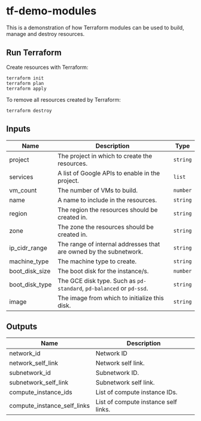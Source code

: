 # tf-demo-modules
This is a demonstration of how Terraform modules can be used to build, manage and destroy resources.

## Run Terraform
Create resources with Terraform:
```
terraform init
terraform plan
terraform apply
```
To remove all resources created by Terraform:
```
terraform destroy
```

## Inputs
| Name | Description | Type |
| ---- | ----------- | ---- |
| project | The project in which to create the resources. | `string` |
| services | A list of Google APIs to enable in the project. | `list` |
| vm_count | The number of VMs to build. | `number` |
| name | A name to include in the resources. | `string` |
| region | The region the resources should be created in. | `string` |
| zone | The zone the resources should be created in. | `string` |
| ip_cidr_range | The range of internal addresses that are owned by the subnetwork. | `string` |
| machine_type | The machine type to create. | `string` |
| boot_disk_size | The boot disk for the instance/s. | `number` |
| boot_disk_type | The GCE disk type. Such as `pd-standard`, `pd-balanced` or `pd-ssd`. | `string` |
| image | The image from which to initialize this disk. | `string` |


## Outputs
| Name | Description |
| ---- | ----------- |
| network_id | Network ID |
| network_self_link | Network self link. |
| subnetwork_id | Subnetwork ID. |
| subnetwork_self_link | Subnetwork self link. |
| compute_instance_ids | List of compute instance IDs. |
| compute_instance_self_links | List of compute instance self links. |
